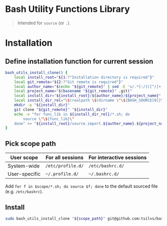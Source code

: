 # Bash Utility Functions Library

> Intended for `source` (or `.`).

# Installation

## Define installation function for current session

```sh
bash_utils_install_clone() {
	local install_root="${1:?"Installation directory is required"}"
	local git_remote="${2:?"Git remote is required"}"
	local author_name="$(echo "${git_remote}" | sed -E 's/.*[:/]([^/]+)\/.*/\1/')"
	local project_name="$(basename "${git_remote}" .git)"
	local install_dir="${install_root}/${author_name}/${project_name}"
	local install_dir_rel="\$(realpath \$(dirname \"\${BASH_SOURCE[0]}\"))/${author_name}/${project_name}"
	mkdir -p "${install_dir}"
	git clone "${git_remote}" "${install_dir}"
	echo -e "for func_lib in ${install_dir_rel}/*.sh; do
		source \"\${func_lib}\"
	done" >> "${install_root}/source.import.${author_name}.${project_name}.sh"
}
```

## Pick scope path

| User scope    | For all sessions  | For interactive sessions |
|---------------|-------------------|--------------------------|
| System-wide   | `/etc/profile.d/` | `/etc/bashrc.d/`         |
| User-specific | `~/.profile.d/`   | `~/.bashrc.d/`           |

Add `for f in $scope/*.sh; do source $f; done` to the default sourced file (e.g. `/etc/bashrc`).

## Install

```sh
sudo bash_utils_install_clone "${scope_path}" git@github.com:tsilvs/bash_utils.git
```
